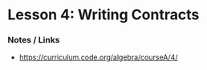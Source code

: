 # Lesson 4: Writing Contracts



### Notes / Links
- https://curriculum.code.org/algebra/courseA/4/
